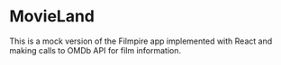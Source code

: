 # MovieLand

This is a mock version of the Filmpire app implemented with React and making calls to OMDb API for film information.

